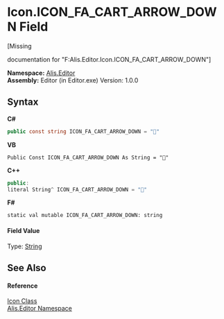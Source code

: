 # Icon.ICON_FA_CART_ARROW_DOWN Field
 

\[Missing <summary> documentation for "F:Alis.Editor.Icon.ICON_FA_CART_ARROW_DOWN"\]

**Namespace:**&nbsp;<a href="b150ade4-39de-a232-5f06-d3cdc1b2c538">Alis.Editor</a><br />**Assembly:**&nbsp;Editor (in Editor.exe) Version: 1.0.0

## Syntax

**C#**<br />
``` C#
public const string ICON_FA_CART_ARROW_DOWN = ""
```

**VB**<br />
``` VB
Public Const ICON_FA_CART_ARROW_DOWN As String = ""
```

**C++**<br />
``` C++
public:
literal String^ ICON_FA_CART_ARROW_DOWN = ""
```

**F#**<br />
``` F#
static val mutable ICON_FA_CART_ARROW_DOWN: string
```


#### Field Value
Type: <a href="https://docs.microsoft.com/dotnet/api/system.string" target="_blank">String</a>

## See Also


#### Reference
<a href="cc0f883c-67f8-f772-c6d7-a60b129f22a7">Icon Class</a><br /><a href="b150ade4-39de-a232-5f06-d3cdc1b2c538">Alis.Editor Namespace</a><br />